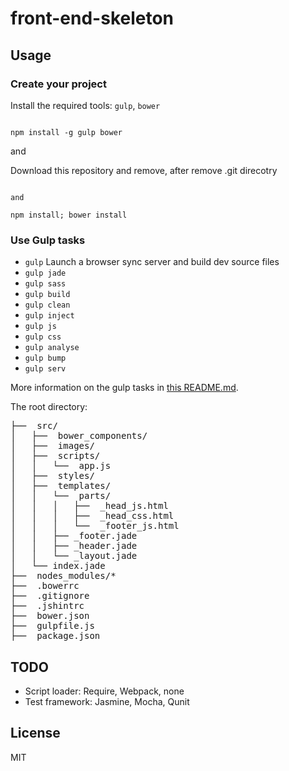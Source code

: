 # front-end-skeleton 

## Usage

### Create your project

Install the required tools: `gulp`, `bower`
```

npm install -g gulp bower
```

and

Download this repository and remove, after remove .git direcotry
```

and

npm install; bower install
```

### Use Gulp tasks

* `gulp` Launch a browser sync server and build dev source files
* `gulp jade` 
* `gulp sass`
* `gulp build`
* `gulp clean`
* `gulp inject`
* `gulp js`
* `gulp css`
* `gulp analyse`
* `gulp bump`
* `gulp serv`

More information on the gulp tasks in [this README.md](app/templates/gulp/README.md).

The root directory:
<pre>
├──  src/
│   ├──  bower_components/
│   ├──  images/
│   ├──  scripts/
│   │   └──  app.js
│   ├──  styles/
│   ├──  templates/
│   │   └──  parts/
│   │   │   ├──  _head_js.html
│   │   │   ├──  _head_css.html
│   │   │   └──  _footer_js.html
│   │   ├── _footer.jade
│   │   ├── _header.jade
│   │   └── _layout.jade
│   └── index.jade
├──  nodes_modules/*
├──  .bowerrc
├──  .gitignore
├──  .jshintrc
├──  bower.json
├──  gulpfile.js
├──  package.json
</pre>

## **TODO**

* Script loader: Require, Webpack, none
* Test framework: Jasmine, Mocha, Qunit


## License

MIT